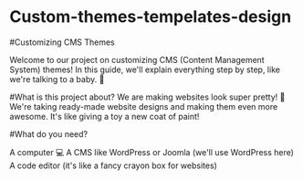 # Custom-themes-tempelates-design

#Customizing CMS Themes 

Welcome to our project on customizing CMS (Content Management System) themes! In this guide, we'll explain everything step by step, like we're talking to a baby. 🍼

#What is this project about?
We are making websites look super pretty! 🌈 We're taking ready-made website designs and making them even more awesome. It's like giving a toy a new coat of paint!

#What do you need?

A computer 💻
A CMS like WordPress or Joomla (we'll use WordPress here)
A code editor (it's like a fancy crayon box for websites)
